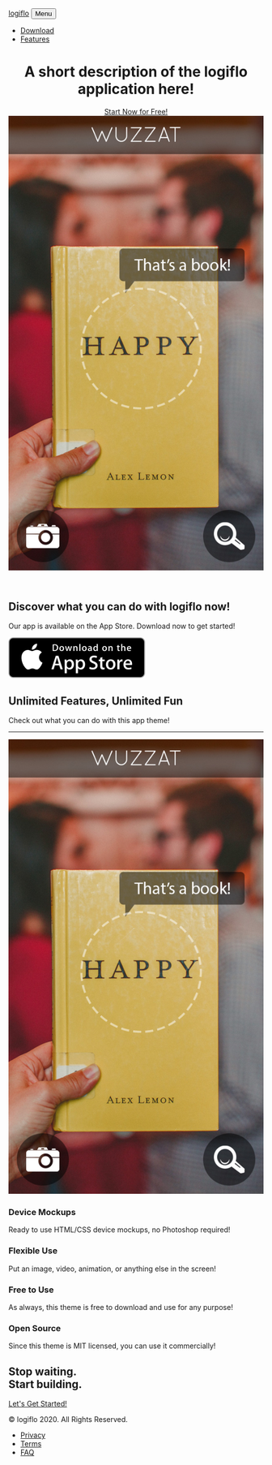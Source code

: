 <!DOCTYPE html>
<html lang="en">

<head>

  <meta charset="utf-8">
  <meta name="viewport" content="width=device-width, initial-scale=1, shrink-to-fit=no">
  <meta name="description" content="">
  <meta name="author" content="">

  <title>logiflo Landing Page</title>

  <!-- Bootstrap core CSS -->
  <link href="vendor/bootstrap/css/bootstrap.min.css" rel="stylesheet">

  <!-- Custom fonts for this template -->
  <link href="vendor/fontawesome-free/css/all.min.css" rel="stylesheet">
  <link rel="stylesheet" href="vendor/simple-line-icons/css/simple-line-icons.css">
  <link href="https://fonts.googleapis.com/css?family=Lato" rel="stylesheet">
  <link href="https://fonts.googleapis.com/css?family=Catamaran:100,200,300,400,500,600,700,800,900" rel="stylesheet">
  <link href="https://fonts.googleapis.com/css?family=Muli" rel="stylesheet">

  <!-- Plugin CSS -->
  <link rel="stylesheet" href="device-mockups/device-mockups.min.css">

  <!-- Custom styles for this template -->
  <link href="css/new-age.min.css" rel="stylesheet">

</head>

<body id="page-top">

  <!-- Navigation -->
  <nav class="navbar navbar-expand-lg navbar-light fixed-top" id="mainNav">
    <div class="container">
      <a class="navbar-brand js-scroll-trigger" href="#page-top">logiflo</a>
      <button class="navbar-toggler navbar-toggler-right" type="button" data-toggle="collapse" data-target="#navbarResponsive" aria-controls="navbarResponsive" aria-expanded="false" aria-label="Toggle navigation">
        Menu
        <i class="fas fa-bars"></i>
      </button>
      <div class="collapse navbar-collapse" id="navbarResponsive">
        <ul class="navbar-nav ml-auto">
          <li class="nav-item">
            <a class="nav-link js-scroll-trigger" href="#download">Download</a>
          </li>
          <li class="nav-item">
            <a class="nav-link js-scroll-trigger" href="#features">Features</a>
          </li>
          <!--<li class="nav-item">
            <a class="nav-link js-scroll-trigger" href="#contact">Contact</a>
          </li>-->
        </ul>
      </div>
    </div>
  </nav>

  <header class="masthead">
    <div class="container h-100">
      <div class="row h-100">
        <div class="col-lg-7 my-auto">
          <div class="header-content mx-auto">
            <h1 class="mb-5">A short description of the logiflo application here!</h1>
            <a href="#download" class="btn btn-outline btn-xl js-scroll-trigger">Start Now for Free!</a>
          </div>
        </div>
        <div class="col-lg-5 my-auto">
          <div class="device-container">
            <!--<div class="device-mockup iphone6_plus portrait white">-->
              <div class="device-mockup ipad_pro portrait silver">
              <div class="device">
                <div class="screen">
                  <!-- Demo image for screen mockup, you can put an image here, some HTML, an animation, video, or anything else! -->
                  <img src="img/demo-screen-1.jpg" class="img-fluid" alt="">
                </div>
                <div class="button">
                  <!-- You can hook the "home button" to some JavaScript events or just remove it -->
                </div>
              </div>
            </div>
          </div>
        </div>
      </div>
    </div>
  </header>

  <section class="download bg-primary text-center" id="download">
    <div class="container">
      <div class="row">
        <div class="col-md-8 mx-auto">
          <h2 class="section-heading">Discover what you can do with logiflo now!</h2>
          <p>Our app is available on the App Store. Download now to get started!</p>
          <div class="badges">
            <!--<a class="badge-link" href="#"><img src="img/google-play-badge.svg" alt=""></a>-->
            <a class="badge-link" href="#"><img src="img/app-store-badge.svg" alt=""></a>
          </div>
        </div>
      </div>
    </div>
  </section>

  <section class="features" id="features">
    <div class="container">
      <div class="section-heading text-center">
        <h2>Unlimited Features, Unlimited Fun</h2>
        <p class="text-muted">Check out what you can do with this app theme!</p>
        <hr>
      </div>
      <div class="row">
        <div class="col-lg-4 my-auto">
          <div class="device-container">
            <div class="device-mockup ipad_pro portrait silver">
              <div class="device">
                <div class="screen">
                  <!-- Demo image for screen mockup, you can put an image here, some HTML, an animation, video, or anything else! -->
                  <img src="img/demo-screen-1.jpg" class="img-fluid" alt="">
                </div>
                <div class="button">
                  <!-- You can hook the "home button" to some JavaScript events or just remove it -->
                </div>
              </div>
            </div>
          </div>
        </div>
        <div class="col-lg-8 my-auto">
          <div class="container-fluid">
            <div class="row">
              <div class="col-lg-6">
                <div class="feature-item">
                  <i class="icon-screen-smartphone text-primary"></i>
                  <h3>Device Mockups</h3>
                  <p class="text-muted">Ready to use HTML/CSS device mockups, no Photoshop required!</p>
                </div>
              </div>
              <div class="col-lg-6">
                <div class="feature-item">
                  <i class="icon-camera text-primary"></i>
                  <h3>Flexible Use</h3>
                  <p class="text-muted">Put an image, video, animation, or anything else in the screen!</p>
                </div>
              </div>
            </div>
            <div class="row">
              <div class="col-lg-6">
                <div class="feature-item">
                  <i class="icon-present text-primary"></i>
                  <h3>Free to Use</h3>
                  <p class="text-muted">As always, this theme is free to download and use for any purpose!</p>
                </div>
              </div>
              <div class="col-lg-6">
                <div class="feature-item">
                  <i class="icon-lock-open text-primary"></i>
                  <h3>Open Source</h3>
                  <p class="text-muted">Since this theme is MIT licensed, you can use it commercially!</p>
                </div>
              </div>
            </div>
          </div>
        </div>
      </div>
    </div>
  </section>

  <section class="cta">
    <div class="cta-content">
      <div class="container">
        <h2>Stop waiting.<br>Start building.</h2>
        <a href="#contact" class="btn btn-outline btn-xl js-scroll-trigger">Let's Get Started!</a>
      </div>
    </div>
    <div class="overlay"></div>
  </section>

  <!--<section class="contact bg-primary" id="contact">
    <div class="container">
      <h2>We
        <i class="fas fa-heart"></i>
        new friends!</h2>
      <ul class="list-inline list-social">
        <li class="list-inline-item social-twitter">
          <a href="#">
            <i class="fab fa-twitter"></i>
          </a>
        </li>
        <li class="list-inline-item social-facebook">
          <a href="#">
            <i class="fab fa-facebook-f"></i>
          </a>
        </li>
        <li class="list-inline-item social-google-plus">
          <a href="#">
            <i class="fab fa-google-plus-g"></i>
          </a>
        </li>
      </ul>
    </div>
  </section>-->

  <footer>
    <div class="container">
      <p>&copy; logiflo 2020. All Rights Reserved.</p>
      <ul class="list-inline">
        <li class="list-inline-item">
          <a href="#">Privacy</a>
        </li>
        <li class="list-inline-item">
          <a href="#">Terms</a>
        </li>
        <li class="list-inline-item">
          <a href="#">FAQ</a>
        </li>
      </ul>
    </div>
  </footer>

  <!-- Bootstrap core JavaScript -->
  <script src="vendor/jquery/jquery.min.js"></script>
  <script src="vendor/bootstrap/js/bootstrap.bundle.min.js"></script>

  <!-- Plugin JavaScript -->
  <script src="vendor/jquery-easing/jquery.easing.min.js"></script>

  <!-- Custom scripts for this template -->
  <script src="js/new-age.min.js"></script>

</body>

</html>
